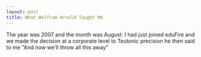 ```yaml
---
layout: post
title: What Wolfram Arnold Taught Me
---
```

The year was 2007 and the month was August.  I had just joined eduFire and we made the decision at a corporate level to 
Teutonic precision he then said to me "And now we'll throw all this away"